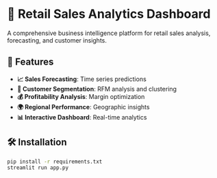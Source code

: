 # 🏪 Retail Sales Analytics Dashboard

A comprehensive business intelligence platform for retail sales analysis, forecasting, and customer insights.

## 🚀 Features

- **📈 Sales Forecasting**: Time series predictions
- **👥 Customer Segmentation**: RFM analysis and clustering
- **💰 Profitability Analysis**: Margin optimization
- **🌍 Regional Performance**: Geographic insights
- **📊 Interactive Dashboard**: Real-time analytics

## 🛠️ Installation

```bash
pip install -r requirements.txt
streamlit run app.py
